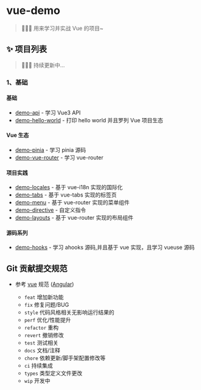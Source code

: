 # vue-demo

> 🍉🍉🍉 用来学习并实战 Vue 的项目~

## ✨ 项目列表

> 🍉🍉🍉 持续更新中...

### 1、基础
#### 基础
- [demo-api](https://github.com/chuxin-cs/vue-demo/tree/master/demo-api) - 学习 Vue3 API
- [demo-hello-world](https://github.com/chuxin-cs/vue-demo/tree/master/demo-hello-world) - 打印 hello world 并且罗列 Vue 项目生态
#### Vue 生态
- [demo-pinia](https://github.com/chuxin-cs/vue-demo/tree/master/demo-pinia) - 学习 pinia 源码
- [demo-vue-router](https://github.com/chuxin-cs/vue-demo/tree/master/demo-vue-router) - 学习 vue-router
#### 项目实践
- [demo-locales](https://github.com/chuxin-cs/vue-demo/tree/master/demo-locales) - 基于 vue-i18n 实现的国际化
- [demo-tabs](https://github.com/chuxin-cs/vue-demo/tree/master/demo-tabs) - 基于 vue-tabs 实现的标签页
- [demo-menu](https://github.com/chuxin-cs/vue-demo/tree/master/demo-menu) - 基于 vue-router 实现的菜单组件
- [demo-directive](https://github.com/chuxin-cs/vue-demo/tree/master/demo-directive) - 自定义指令
- [demo-layouts](https://github.com/chuxin-cs/vue-demo/tree/master/demo-layouts) - 基于 vue-router 实现的布局组件
#### 源码系列
- [demo-hooks](https://github.com/chuxin-cs/vue-demo/tree/master/demo-hooks) - 学习 ahooks 源码,并且基于 vue 实现，且学习 vueuse 源码

## Git 贡献提交规范

- 参考 [vue](https://github.com/vuejs/vue/blob/dev/.github/COMMIT_CONVENTION.md) 规范 ([Angular](https://github.com/conventional-changelog/conventional-changelog/tree/master/packages/conventional-changelog-angular))

  - `feat` 增加新功能
  - `fix` 修复问题/BUG
  - `style` 代码风格相关无影响运行结果的
  - `perf` 优化/性能提升
  - `refactor` 重构
  - `revert` 撤销修改
  - `test` 测试相关
  - `docs` 文档/注释
  - `chore` 依赖更新/脚手架配置修改等
  - `ci` 持续集成
  - `types` 类型定义文件更改
  - `wip` 开发中
